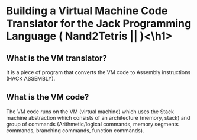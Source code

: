 <h1>Building a Virtual Machine Code Translator for the Jack Programming Language ( Nand2Tetris || )<\h1>
<h2>What is the VM translator?</h2>
<p>It is a piece of program that converts the VM code to Assembly instructions (HACK ASSEMBLY).</p>
<h2>What is the VM code?</h2>
<p>The VM code runs on the VM (virtual machine) which uses the Stack machine abstraction which consists of an architecture (memory, stack) and group of commands (Arithmetic/logical commands, memory segments commands, branching commands, function commands).</p>

